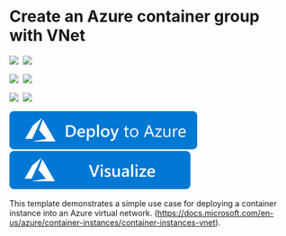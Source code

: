 # Create an Azure container group with VNet

<IMG SRC="https://azurequickstartsservice.blob.core.windows.net/badges/101-aci-vnet/PublicLastTestDate.svg" />&nbsp;
<IMG SRC="https://azurequickstartsservice.blob.core.windows.net/badges/101-aci-vnet/PublicDeployment.svg" />&nbsp;

<IMG SRC="https://azurequickstartsservice.blob.core.windows.net/badges/101-aci-vnet/FairfaxLastTestDate.svg" />&nbsp;
<IMG SRC="https://azurequickstartsservice.blob.core.windows.net/badges/101-aci-vnet/FairfaxDeployment.svg" />&nbsp;

<IMG SRC="https://azurequickstartsservice.blob.core.windows.net/badges/101-aci-vnet/BestPracticeResult.svg" />&nbsp;
<IMG SRC="https://azurequickstartsservice.blob.core.windows.net/badges/101-aci-vnet/CredScanResult.svg" />&nbsp;

<a href="https://portal.azure.com/#create/Microsoft.Template/uri/https%3A%2F%2Fraw.githubusercontent.com%2FAzure%2Fazure-quickstart-templates%2Fmaster%2F101-aci-vnet%2Fazuredeploy.json" target="_blank">
    <img src="https://raw.githubusercontent.com/Azure/azure-quickstart-templates/master/1-CONTRIBUTION-GUIDE/images/deploytoazure.svg?sanitize=true"/>
</a>
<a href="http://armviz.io/#/?load=https%3A%2F%2Fraw.githubusercontent.com%2FAzure%2Fazure-quickstart-templates%2Fmaster%2F101-aci-vnet%2Fazuredeploy.json" target="_blank">
    <img src="https://raw.githubusercontent.com/Azure/azure-quickstart-templates/master/1-CONTRIBUTION-GUIDE/images/visualizebutton.svg?sanitize=true"/>
</a>

This template demonstrates a simple use case for deploying a container instance into an Azure virtual network. (https://docs.microsoft.com/en-us/azure/container-instances/container-instances-vnet).

